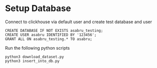 # Setup Database

Connect to clickhouse via default user and create test database and user
```
CREATE DATABASE IF NOT EXISTS asabru_testing;
CREATE USER asabru IDENTIFIED BY '123456';
GRANT ALL ON asabru_testing.* TO asabru;
```

Run the following python scripts
```
python3 download_dataset.py
python3 insert_into_db.py
```
